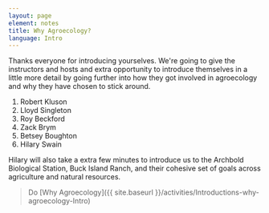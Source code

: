 ```yaml
---
layout: page
element: notes
title: Why Agroecology?
language: Intro
---
```


Thanks everyone for introducing yourselves. We're going to give the instructors 
and hosts and extra opportunity to introduce themselves in a little more
detail by going further into how they got involved in agroecology and why they
have chosen to stick around.

1. Robert Kluson
2. Lloyd Singleton
3. Roy Beckford
4. Zack Brym
5. Betsey Boughton
6. Hilary Swain

Hilary will also take a extra few minutes to introduce us to the Archbold
Biological Station, Buck Island Ranch, and their cohesive set of goals across
agriculture and natural resources.

> Do [Why Agroecology]({{ site.baseurl }}/activities/Introductions-why-agroecology-Intro)